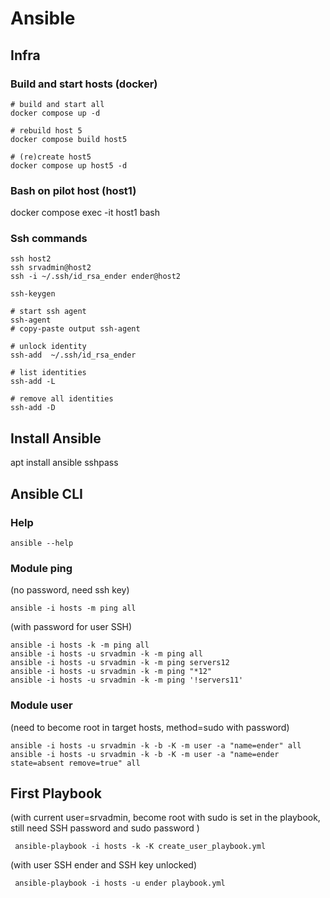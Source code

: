 # Ansible

## Infra

### Build and start hosts (docker)
```
# build and start all
docker compose up -d

# rebuild host 5
docker compose build host5

# (re)create host5
docker compose up host5 -d
```


### Bash on pilot host (host1)
docker compose exec -it host1 bash

### Ssh commands
```
ssh host2
ssh srvadmin@host2
ssh -i ~/.ssh/id_rsa_ender ender@host2

ssh-keygen

# start ssh agent
ssh-agent
# copy-paste output ssh-agent

# unlock identity
ssh-add  ~/.ssh/id_rsa_ender

# list identities
ssh-add -L 

# remove all identities
ssh-add -D

```

## Install Ansible
apt install ansible sshpass

## Ansible CLI
### Help
`ansible --help`

### Module ping
(no password, need ssh key)

```
ansible -i hosts -m ping all
```

(with password for user SSH)
```
ansible -i hosts -k -m ping all
ansible -i hosts -u srvadmin -k -m ping all
ansible -i hosts -u srvadmin -k -m ping servers12
ansible -i hosts -u srvadmin -k -m ping "*12"
ansible -i hosts -u srvadmin -k -m ping '!servers11'
```

### Module user
(need to become root in target hosts, method=sudo with password)
```
ansible -i hosts -u srvadmin -k -b -K -m user -a "name=ender" all
ansible -i hosts -u srvadmin -k -b -K -m user -a "name=ender state=absent remove=true" all
```

## First Playbook
(with current user=srvadmin, become root with sudo is set in the playbook, still need SSH password and sudo password )
```
 ansible-playbook -i hosts -k -K create_user_playbook.yml
 ```

(with user SSH ender and SSH key unlocked)
```
 ansible-playbook -i hosts -u ender playbook.yml
 ```